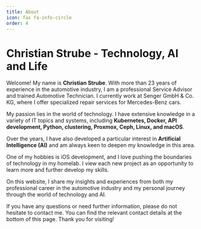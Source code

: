 ```yaml
---
title: About
icon: fas fa-info-circle
order: 4
---
```


# Christian Strube - Technology, AI and Life

Welcome! My name is **Christian Strube**. With more than 23 years of experience in the automotive industry, I am a professional Service Advisor and trained Automotive Technician. I currently work at Senger GmbH & Co. KG, where I offer specialized repair services for Mercedes-Benz cars.

My passion lies in the world of technology. I have extensive knowledge in a variety of IT topics and systems, including **Kubernetes, Docker, API development, Python, clustering, Proxmox, Ceph, Linux, and macOS**.

Over the years, I have also developed a particular interest in **Artificial Intelligence (AI)** and am always keen to deepen my knowledge in this area.

One of my hobbies is iOS development, and I love pushing the boundaries of technology in my homelab. I view each new project as an opportunity to learn more and further develop my skills.

On this website, I share my insights and experiences from both my professional career in the automotive industry and my personal journey through the world of technology and AI.

If you have any questions or need further information, please do not hesitate to contact me. You can find the relevant contact details at the bottom of this page. Thank you for visiting!